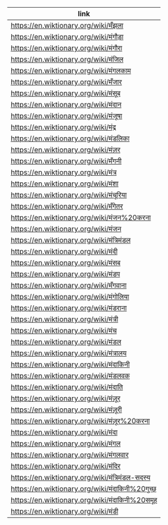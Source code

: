 |link|
|----|
|https://en.wiktionary.org/wiki/मँझला|
|https://en.wiktionary.org/wiki/मंगौड़ा|
|https://en.wiktionary.org/wiki/मंगौरा|
|https://en.wiktionary.org/wiki/मंजिल|
|https://en.wiktionary.org/wiki/मंगलकाम|
|https://en.wiktionary.org/wiki/मँजार|
|https://en.wiktionary.org/wiki/मंसूब|
|https://en.wiktionary.org/wiki/मंदान|
|https://en.wiktionary.org/wiki/मंजूषा|
|https://en.wiktionary.org/wiki/मंद्र|
|https://en.wiktionary.org/wiki/मंडलिका|
|https://en.wiktionary.org/wiki/मंज़र|
|https://en.wiktionary.org/wiki/मँगनी|
|https://en.wiktionary.org/wiki/मंत्र|
|https://en.wiktionary.org/wiki/मंशा|
|https://en.wiktionary.org/wiki/मंचूरिया|
|https://en.wiktionary.org/wiki/मँगेतर|
|https://en.wiktionary.org/wiki/मंजन%20करना|
|https://en.wiktionary.org/wiki/मंजन|
|https://en.wiktionary.org/wiki/मंत्रिमंडल|
|https://en.wiktionary.org/wiki/मंदी|
|https://en.wiktionary.org/wiki/मंसब|
|https://en.wiktionary.org/wiki/मंडप|
|https://en.wiktionary.org/wiki/मँगवाना|
|https://en.wiktionary.org/wiki/मंगोलिया|
|https://en.wiktionary.org/wiki/मंडराना|
|https://en.wiktionary.org/wiki/मंत्री|
|https://en.wiktionary.org/wiki/मंच|
|https://en.wiktionary.org/wiki/मंडल|
|https://en.wiktionary.org/wiki/मंत्रालय|
|https://en.wiktionary.org/wiki/मंदाकिनी|
|https://en.wiktionary.org/wiki/मंडलवक|
|https://en.wiktionary.org/wiki/मंदाति|
|https://en.wiktionary.org/wiki/मंज़ूर|
|https://en.wiktionary.org/wiki/मंज़ूरी|
|https://en.wiktionary.org/wiki/मंज़ूर%20करना|
|https://en.wiktionary.org/wiki/मंदा|
|https://en.wiktionary.org/wiki/मंगल|
|https://en.wiktionary.org/wiki/मंगलवार|
|https://en.wiktionary.org/wiki/मंदिर|
|https://en.wiktionary.org/wiki/मंत्रिमंडल-सदस्य|
|https://en.wiktionary.org/wiki/मंदाकिनी%20गुच्छ|
|https://en.wiktionary.org/wiki/मंदाकिनी%20समूह|
|https://en.wiktionary.org/wiki/मंडी|
